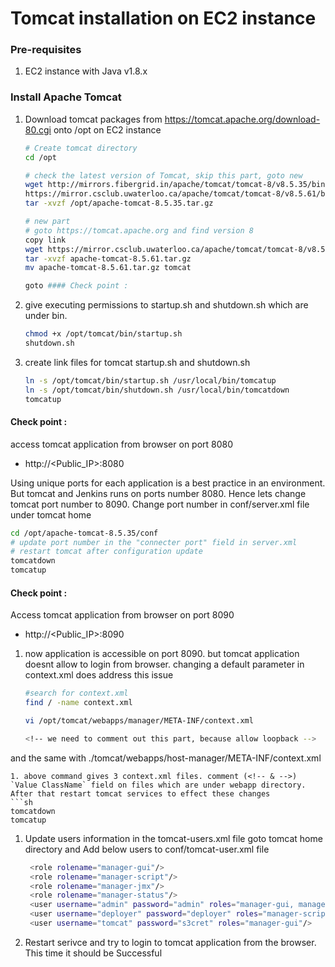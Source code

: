 # Tomcat installation on EC2 instance

### Pre-requisites
1. EC2 instance with Java v1.8.x 

### Install Apache Tomcat
1. Download tomcat packages from  https://tomcat.apache.org/download-80.cgi onto /opt on EC2 instance
   ```sh 
   # Create tomcat directory
   cd /opt
   
   # check the latest version of Tomcat, skip this part, goto new
   wget http://mirrors.fibergrid.in/apache/tomcat/tomcat-8/v8.5.35/bin/apache-tomcat-8.5.35.tar.gz
   https://mirror.csclub.uwaterloo.ca/apache/tomcat/tomcat-8/v8.5.61/bin/apache-tomcat-8.5.61.tar.gz
   tar -xvzf /opt/apache-tomcat-8.5.35.tar.gz
   
   # new part
   # goto https://tomcat.apache.org and find version 8
   copy link 
   wget https://mirror.csclub.uwaterloo.ca/apache/tomcat/tomcat-8/v8.5.61/bin/apache-tomcat-8.5.61.tar.gz
   tar -xvzf apache-tomcat-8.5.61.tar.gz
   mv apache-tomcat-8.5.61.tar.gz tomcat
   
   goto #### Check point :
   ```
1. give executing permissions to startup.sh and shutdown.sh which are under bin. 
   ```sh
   chmod +x /opt/tomcat/bin/startup.sh 
   shutdown.sh
   ```

1. create link files for tomcat startup.sh and shutdown.sh 
   ```sh
   ln -s /opt/tomcat/bin/startup.sh /usr/local/bin/tomcatup
   ln -s /opt/tomcat/bin/shutdown.sh /usr/local/bin/tomcatdown
   tomcatup
   ```
  #### Check point :
access tomcat application from browser on port 8080  
 - http://<Public_IP>:8080

  Using unique ports for each application is a best practice in an environment. But tomcat and Jenkins runs on ports number 8080. Hence lets change tomcat port number to 8090. Change port number in conf/server.xml file under tomcat home
   ```sh
 cd /opt/apache-tomcat-8.5.35/conf
# update port number in the "connecter port" field in server.xml
# restart tomcat after configuration update
tomcatdown
tomcatup
```
#### Check point :
Access tomcat application from browser on port 8090  
 - http://<Public_IP>:8090

1. now application is accessible on port 8090. but tomcat application doesnt allow to login from browser. changing a default parameter in context.xml does address this issue
   ```sh
   #search for context.xml
   find / -name context.xml
   
   vi /opt/tomcat/webapps/manager/META-INF/context.xml
   
   <!-- we need to comment out this part, because allow loopback -->
<!--  <Valve className="org.apache.catalina.valves.RemoteAddrValve"
         allow="127\.\d+\.\d+\.\d+|::1|0:0:0:0:0:0:0:1" /> -->
   
   and the same with 
   ./tomcat/webapps/host-manager/META-INF/context.xml
   
   
   ```
1. above command gives 3 context.xml files. comment (<!-- & -->) `Value ClassName` field on files which are under webapp directory. 
After that restart tomcat services to effect these changes
   ```sh 
   tomcatdown
   tomcatup
   ```
1. Update users information in the tomcat-users.xml file
goto tomcat home directory and Add below users to conf/tomcat-user.xml file
   ```sh
	<role rolename="manager-gui"/>
	<role rolename="manager-script"/>
	<role rolename="manager-jmx"/>
	<role rolename="manager-status"/>
	<user username="admin" password="admin" roles="manager-gui, manager-script, manager-jmx, manager-status"/>
	<user username="deployer" password="deployer" roles="manager-script"/>
	<user username="tomcat" password="s3cret" roles="manager-gui"/>
   ```
1. Restart serivce and try to login to tomcat application from the browser. This time it should be Successful

